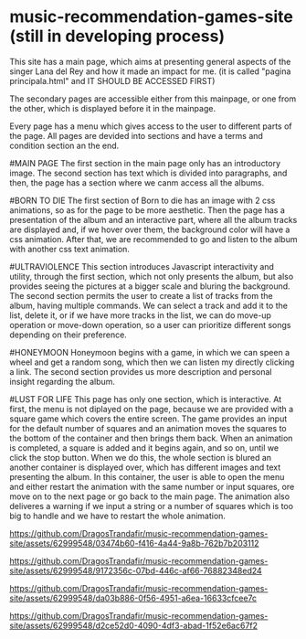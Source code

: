 # music-recommendation-games-site (still in developing process)




This site has a main page, which aims at presenting general aspects of the singer Lana del Rey and how it made an impact for me. (it is called "pagina principala.html" and IT SHOULD BE ACCESSED FIRST)

The secondary pages are accessible either from this mainpage, or one from the other, which is displayed before it in the mainpage.

Every page has a menu which gives access to the user to different parts of the page. All pages are devided into sections and have a terms and condition section an the end.

#MAIN PAGE
The first section in the main page only has an introductory image. The second section has text which is divided into paragraphs, and then, the page has a section where we canm access all the albums.

#BORN TO DIE
The first section of Born to die has an image with 2 css animations, so as for the page to be more aesthetic. Then the page has a presentation of the album and an interactive part, where all the album tracks are displayed and, if we hover over them, the background color will have a css animation. After that, we are recommended to go and listen to the album with another css text animation.

#ULTRAVIOLENCE
This section introduces Javascript interactivity and utility, through the first section, which not only presents the album, but also provides seeing the pictures at a bigger scale and bluring the background.
The second section permits the user to create a list of tracks from the album, having multiple commands.
We can select a track and add it to the list, delete it, or if we have more tracks in the list, we can do move-up operation or move-down operation, so a user can prioritize different songs depending on their preference.

#HONEYMOON
Honeymoon begins with a game, in which we can speen a wheel and get a random song, which then we can listen my directly clicking a link. 
The second section provides us more description and personal insight regarding the album.

#LUST FOR LIFE
This page has only one section, which is interactive. At first, the menu is not diplayed on the page, because we are provided with a square game which covers the entire screen. 
The game provides an input for the default number of squares and an animation moves the squares to the bottom of the container and then brings them back. When an animation is completed, a square is added and it begins again, and so on, until we click the stop button.
When we do this, the whole section is blured an another container is displayed over, which has different images and text presenting the album. In this container, the user is able to open the menu and either restart the animation with the same number or input squares, ore move on to the next page or go back to the main page. The animation also deliveres a warning if we input a string or a number of squares which is too big to handle and we have to restart the whole animation.


https://github.com/DragosTrandafir/music-recommendation-games-site/assets/62999548/03474b60-f416-4a44-9a8b-762b7b203112


https://github.com/DragosTrandafir/music-recommendation-games-site/assets/62999548/9172356c-07bd-446c-af66-76882348ed24



https://github.com/DragosTrandafir/music-recommendation-games-site/assets/62999548/da03b886-0f56-4951-a6ea-16633cfcee7c



https://github.com/DragosTrandafir/music-recommendation-games-site/assets/62999548/d2ce52d0-4090-4df3-abad-1f52e6ac67f2









